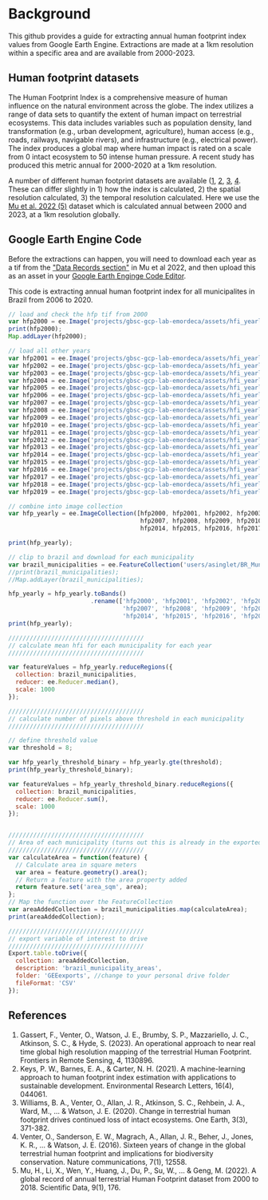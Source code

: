 # Background
This github provides a guide for extracting annual human footprint index values from Google Earth Engine. Extractions are made at a 1km resolution within a specific area and are available from 2000-2023. 

## Human footprint datasets
The Human Footprint Index is a comprehensive measure of human influence on the natural environment across the globe. The index utilizes a range of data sets to quantify the extent of human impact on terrestrial ecosystems. This data includes variables such as population density, land transformation (e.g., urban development, agriculture), human access (e.g., roads, railways, navigable rivers), and infrastructure (e.g., electrical power). The index produces a global map where human impact is rated on a scale from 0 intact ecosystem to 50 intense human pressure. A recent study has produced this metric annual for 2000-2020 at a 1km resolution. 

A number of different human footprint datasets are available ([1](https://www.frontiersin.org/journals/remote-sensing/articles/10.3389/frsen.2023.1130896/full), [2](https://iopscience.iop.org/article/10.1088/1748-9326/abe00a/meta), [3](https://www.cell.com/one-earth/fulltext/S2590-3322(20)30418-8), [4](https://www.nature.com/articles/ncomms12558). These can differ slightly in 1) how the index is calculated, 2) the spatial resolution calculated, 3) the temporal resolution calculated. Here we use the [Mu et al. 2022 (5)](https://www.nature.com/articles/s41597-022-01284-8) dataset which is calculated annual between 2000 and 2023, at a 1km resolution globally.

## Google Earth Engine Code
Before the extractions can happen, you will need to download each year as a tif from the ["Data Records section"](https://figshare.com/articles/figure/An_annual_global_terrestrial_Human_Footprint_dataset_from_2000_to_2018/16571064) in Mu et al 2022, and then upload this as an asset in your [Google Earth Enginge Code Editor](https://code.earthengine.google.com/). 

This code is extracting annual human footprint index for all municipalites in Brazil from 2006 to 2020.

```javascript
// load and check the hfp tif from 2000
var hfp2000 = ee.Image('projects/gbsc-gcp-lab-emordeca/assets/hfi_yearly/hfp2000');
print(hfp2000);
Map.addLayer(hfp2000);

// load all other years
var hfp2001 = ee.Image('projects/gbsc-gcp-lab-emordeca/assets/hfi_yearly/hfp2001');
var hfp2002 = ee.Image('projects/gbsc-gcp-lab-emordeca/assets/hfi_yearly/hfp2002');
var hfp2003 = ee.Image('projects/gbsc-gcp-lab-emordeca/assets/hfi_yearly/hfp2003');
var hfp2004 = ee.Image('projects/gbsc-gcp-lab-emordeca/assets/hfi_yearly/hfp2004');
var hfp2005 = ee.Image('projects/gbsc-gcp-lab-emordeca/assets/hfi_yearly/hfp2005');
var hfp2006 = ee.Image('projects/gbsc-gcp-lab-emordeca/assets/hfi_yearly/hfp2006');
var hfp2007 = ee.Image('projects/gbsc-gcp-lab-emordeca/assets/hfi_yearly/hfp2007');
var hfp2008 = ee.Image('projects/gbsc-gcp-lab-emordeca/assets/hfi_yearly/hfp2008');
var hfp2009 = ee.Image('projects/gbsc-gcp-lab-emordeca/assets/hfi_yearly/hfp2009');
var hfp2010 = ee.Image('projects/gbsc-gcp-lab-emordeca/assets/hfi_yearly/hfp2010');
var hfp2011 = ee.Image('projects/gbsc-gcp-lab-emordeca/assets/hfi_yearly/hfp2011');
var hfp2012 = ee.Image('projects/gbsc-gcp-lab-emordeca/assets/hfi_yearly/hfp2012');
var hfp2013 = ee.Image('projects/gbsc-gcp-lab-emordeca/assets/hfi_yearly/hfp2013');
var hfp2014 = ee.Image('projects/gbsc-gcp-lab-emordeca/assets/hfi_yearly/hfp2014');
var hfp2015 = ee.Image('projects/gbsc-gcp-lab-emordeca/assets/hfi_yearly/hfp2015');
var hfp2016 = ee.Image('projects/gbsc-gcp-lab-emordeca/assets/hfi_yearly/hfp2016');
var hfp2017 = ee.Image('projects/gbsc-gcp-lab-emordeca/assets/hfi_yearly/hfp2017');
var hfp2018 = ee.Image('projects/gbsc-gcp-lab-emordeca/assets/hfi_yearly/hfp2018');
var hfp2019 = ee.Image('projects/gbsc-gcp-lab-emordeca/assets/hfi_yearly/hfp2019');

// combine into image collection
var hfp_yearly = ee.ImageCollection([hfp2000, hfp2001, hfp2002, hfp2003, hfp2004, hfp2005, hfp2006,
                                     hfp2007, hfp2008, hfp2009, hfp2010, hfp2011, hfp2012, hfp2013,
                                     hfp2014, hfp2015, hfp2016, hfp2017, hfp2018, hfp2019]);

print(hfp_yearly);

// clip to brazil and download for each municipality
var brazil_municipalities = ee.FeatureCollection('users/asinglet/BR_Municipios_2020');
//print(brazil_municipalities);
//Map.addLayer(brazil_municipalities);

hfp_yearly = hfp_yearly.toBands()
                       .rename(['hfp2000', 'hfp2001', 'hfp2002', 'hfp2003', 'hfp2004', 'hfp2005', 'hfp2006',
                                'hfp2007', 'hfp2008', 'hfp2009', 'hfp2010', 'hfp2011', 'hfp2012', 'hfp2013',
                                'hfp2014', 'hfp2015', 'hfp2016', 'hfp2017', 'hfp2018', 'hfp2019']);
print(hfp_yearly);

//////////////////////////////////////
// calculate mean hfi for each municipality for each year
//////////////////////////////////////

var featureValues = hfp_yearly.reduceRegions({
  collection: brazil_municipalities,
  reducer: ee.Reducer.median(), 
  scale: 1000 
});

//////////////////////////////////////
// calculate number of pixels above threshold in each municipality
//////////////////////////////////////

// define threshold value
var threshold = 8;

var hfp_yearly_threshold_binary = hfp_yearly.gte(threshold);
print(hfp_yearly_threshold_binary);

var featureValues = hfp_yearly_threshold_binary.reduceRegions({
  collection: brazil_municipalities,
  reducer: ee.Reducer.sum(), 
  scale: 1000 
});


//////////////////////////////////////
// Area of each municipality (turns out this is already in the exported columns)
//////////////////////////////////////
var calculateArea = function(feature) {
  // Calculate area in square meters
  var area = feature.geometry().area();
  // Return a feature with the area property added
  return feature.set('area_sqm', area);
};
// Map the function over the FeatureCollection
var areaAddedCollection = brazil_municipalities.map(calculateArea);
print(areaAddedCollection);

//////////////////////////////////////
// export variable of interest to drive
//////////////////////////////////////
Export.table.toDrive({
  collection: areaAddedCollection,
  description: 'brazil_municipality_areas',
  folder: 'GEEexports', //change to your personal drive folder
  fileFormat: 'CSV'
});
```


## References
1. Gassert, F., Venter, O., Watson, J. E., Brumby, S. P., Mazzariello, J. C., Atkinson, S. C., & Hyde, S. (2023). An operational approach to near real time global high resolution mapping of the terrestrial Human Footprint. Frontiers in Remote Sensing, 4, 1130896.
2. Keys, P. W., Barnes, E. A., & Carter, N. H. (2021). A machine-learning approach to human footprint index estimation with applications to sustainable development. Environmental Research Letters, 16(4), 044061.
3. Williams, B. A., Venter, O., Allan, J. R., Atkinson, S. C., Rehbein, J. A., Ward, M., ... & Watson, J. E. (2020). Change in terrestrial human footprint drives continued loss of intact ecosystems. One Earth, 3(3), 371-382.
4. Venter, O., Sanderson, E. W., Magrach, A., Allan, J. R., Beher, J., Jones, K. R., ... & Watson, J. E. (2016). Sixteen years of change in the global terrestrial human footprint and implications for biodiversity conservation. Nature communications, 7(1), 12558.
5. Mu, H., Li, X., Wen, Y., Huang, J., Du, P., Su, W., ... & Geng, M. (2022). A global record of annual terrestrial Human Footprint dataset from 2000 to 2018. Scientific Data, 9(1), 176.

